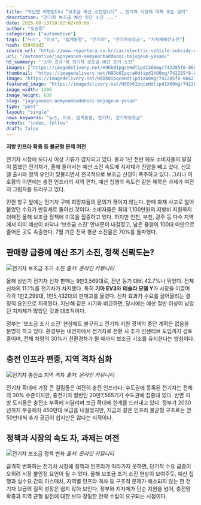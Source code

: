 ```yaml
---
title: "작년엔 외면받더니 “보조금 예산 소진입니다” … 전기차 시장에 대체 무슨 일이"
description: "전기차 보조금 예산 잇단 소진 ..."
date: 2025-08-13T10:02:02+09:00
author: "오승희"
categories: ["automotive"]
tags: ["뉴스", "이슈", "업계동향", "전기차", "전기차보조금", "지자체예산소진"]
hash: 65849dd3
source_url: "https://www.reportera.co.kr/car/electric-vehicle-subsidy-exhaustion/"
url: "/automotive/jagnyeonen-oemyeonbaddeoni-bojogeum-yesan/"
h5_summary: "'신차 효과'에 전기차 보조금 예산 조기 소진"
images: ["https://imagedelivery.net/H9Db0IpqceHdtipd1X60mg/742285f8-0662-40f9-e609-d20767adfe00/public", "https://imagedelivery.net/H9Db0IpqceHdtipd1X60mg/081bc44d-73fb-4bd5-d0bb-8208e1e94100/public", "https://imagedelivery.net/H9Db0IpqceHdtipd1X60mg/10f558ed-1ff2-4142-9419-24a64258f700/public", "https://imagedelivery.net/H9Db0IpqceHdtipd1X60mg/476247c0-d561-414f-ecd3-65a5acf81600/public"]
thumbnail: "https://imagedelivery.net/H9Db0IpqceHdtipd1X60mg/742285f8-0662-40f9-e609-d20767adfe00/public"
image: "https://imagedelivery.net/H9Db0IpqceHdtipd1X60mg/742285f8-0662-40f9-e609-d20767adfe00/public"
featured_image: "https://imagedelivery.net/H9Db0IpqceHdtipd1X60mg/742285f8-0662-40f9-e609-d20767adfe00/public"
image_width: 1200
image_height: 630
slug: "jagnyeonen-oemyeonbaddeoni-bojogeum-yesan"
type: "post"
layout: "single"
news_keywords: "뉴스, 이슈, 업계동향, 전기차, 전기차보조금"
robots: "index, follow"
draft: false
---
```


**지방 인프라 확충 등 불균형 문제 여전**

전기차 시장에 또다시 이상 기류가 감지되고 있다. 불과 1년 전만 해도 소비자들의 발길이 뜸했던 전기차가, 올해 들어서는 예산 소진 속도에 지자체가 진땀을 빼고 있다. 신모델 출시와 정책 유인이 맞물리면서 전국적으로 보조금 신청이 폭주하고 있다. 그러나 이 호황의 이면에는 충전 인프라의 지역 편차, 예산 집행의 속도전 같은 해묵은 과제가 여전히 그림자를 드리우고 있다.

민원 창구 앞에는 전기차 구매 희망자들의 문의가 끊이지 않는다. 한때 화재 사고로 얼어붙었던 수요가 반등세로 돌아선 것이다. 소비자들은 최대 1,100만원의 지방비 지원까지 더해진 올해 보조금 정책에 이목을 집중하고 있다. 하지만 인천, 부천, 광주 등 다수 지역에서 이미 예산이 바닥나 ‘보조금 소진’ 안내문이 내걸렸고, 남은 물량이 100대 미만으로 줄어든 곳도 속출한다. 7월 기준 전국 평균 소진율은 70%를 돌파했다.

## 판매량 급증에 예산 조기 소진, 정책 신뢰도는?

![전기차 보조금 조기 소진](https://imagedelivery.net/H9Db0IpqceHdtipd1X60mg/476247c0-d561-414f-ecd3-65a5acf81600/public)
*출처: 온라인 커뮤니티*


올해 상반기 전기차 신차 판매는 9만3,569대로, 전년 동기 대비 42.7%나 뛰었다. 전체 신차의 11.1%를 전기차가 차지했다. 특히 **기아 EV3**와 **테슬라 모델 Y**가 시장을 이끌며 각각 1만2,299대, 1만5,432대의 판매고를 올렸다. 신차 효과가 수요를 끌어올리는 결정적 요인으로 지목된다. 지난해 같은 시기와 비교하면, 당시에는 예산 절반 이상이 남았던 지자체가 많았던 것과 대조적이다.

정부는 ‘보조금 조기 소진’ 현상에도 불구하고 전기차 지원 정책의 중단 계획은 없음을 분명히 하고 있다. 환경부는 내연차에서 전기차로 전환 시 추가 인센티브 도입까지 검토 중이며, 전체 차량의 30%가 친환경차가 될 때까지 보조금 기조를 유지한다는 방침이다.

## 충전 인프라 편중, 지역 격차 심화

![전기차 충전소 지역 격차](https://imagedelivery.net/H9Db0IpqceHdtipd1X60mg/081bc44d-73fb-4bd5-d0bb-8208e1e94100/public)
*출처: 온라인 커뮤니티*


전기차 확대에 가장 큰 걸림돌은 여전히 충전 인프라다. 수도권에 등록된 전기차는 전체의 30% 수준이지만, 충전기의 절반인 20만7,565기가 수도권에 집중돼 있다. 반면 지방 도시들은 충전소 부족에 시달리며 보급 확대에 한계를 드러내고 있다. 정부가 2030년까지 무공해차 450만대 보급을 내걸었지만, 지금과 같은 인프라 불균형 구조로는 연 50만대씩 추가 공급이 쉽지만은 않다는 지적이다.

## 정책과 시장의 속도 차, 과제는 여전

![전기차 보조금 정책 변화](https://imagedelivery.net/H9Db0IpqceHdtipd1X60mg/10f558ed-1ff2-4142-9419-24a64258f700/public)
*출처: 온라인 커뮤니티*


급격히 변화하는 전기차 시장에 정책과 인프라가 따라가지 못하면, 단기적 수요 급증이 오히려 시장 불안정 요인이 될 수 있다. 올해 보조금 조기 소진 현상이 보여주듯, 예산 집행과 실수요 간의 미스매치, 지역별 인프라 격차 등 구조적 문제가 해소되지 않는 한 전기차 보급의 질적 성장은 쉽지 않아 보인다. 정부와 지자체가 단순 지원을 넘어, 충전망 확충과 지역 균형 발전에 대한 보다 정밀한 전략 수립이 요구되는 시점이다.
